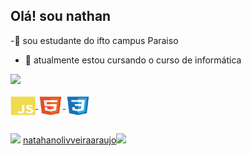 ## Olá! sou nathan

-🔭 sou estudante do ifto campus Paraiso
- 🌱 atualmente estou cursando o curso de informática



<div>
  <a href= "https://github.com/nathanolivveiraaraujo">
  <img heigth="180em" src="https://github-readme-stats.vercel.app/api?username=nathanaraujo&show_icons=true&theme=gruvbox"/>
    
</div>

<div style="display: inline_block"><br>
  <img align="center" alt="Rafa-Js" height="30" width="40" src="https://raw.githubusercontent.com/devicons/devicon/master/icons/javascript/javascript-plain.svg">
  <img align="center" alt="Rafa-HTML" height="30" width="40" src="https://raw.githubusercontent.com/devicons/devicon/master/icons/html5/html5-original.svg">
  <img align="center" alt="Rafa-CSS" height="30" width="40" src="https://raw.githubusercontent.com/devicons/devicon/master/icons/css3/css3-original.svg">
</div>
  
  ##
 
<div> 
  <a href="https://instagram.com/nathan_estebans" target="_blank"><img src="https://img.shields.io/badge/-Instagram-%23E4405F?style=for-the-badge&logo=instagram&logoColor=white" target="_blank"></a>
  <a href = "mailto:">natahanolivveiraaraujo<img src="https://img.shields.io/badge/-Gmail-%23333?style=for-the-badge&logo=gmail&logoColor=white" target="_blank"></a>
 
</div>

